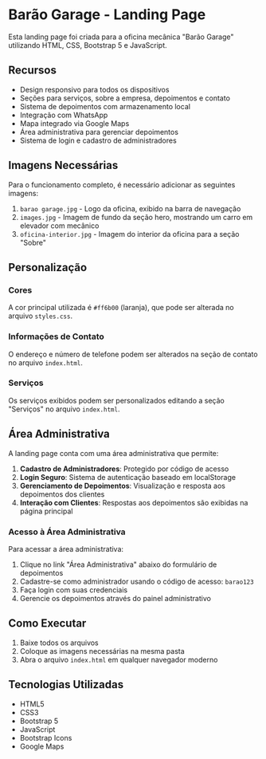 # Barão Garage - Landing Page

Esta landing page foi criada para a oficina mecânica "Barão Garage" utilizando HTML, CSS, Bootstrap 5 e JavaScript.

## Recursos

- Design responsivo para todos os dispositivos
- Seções para serviços, sobre a empresa, depoimentos e contato
- Sistema de depoimentos com armazenamento local
- Integração com WhatsApp
- Mapa integrado via Google Maps
- Área administrativa para gerenciar depoimentos
- Sistema de login e cadastro de administradores

## Imagens Necessárias

Para o funcionamento completo, é necessário adicionar as seguintes imagens:

1. `barao garage.jpg` - Logo da oficina, exibido na barra de navegação
2. `images.jpg` - Imagem de fundo da seção hero, mostrando um carro em elevador com mecânico
3. `oficina-interior.jpg` - Imagem do interior da oficina para a seção "Sobre"

## Personalização

### Cores

A cor principal utilizada é `#ff6b00` (laranja), que pode ser alterada no arquivo `styles.css`.

### Informações de Contato

O endereço e número de telefone podem ser alterados na seção de contato no arquivo `index.html`.

### Serviços

Os serviços exibidos podem ser personalizados editando a seção "Serviços" no arquivo `index.html`.

## Área Administrativa

A landing page conta com uma área administrativa que permite:

1. **Cadastro de Administradores**: Protegido por código de acesso
2. **Login Seguro**: Sistema de autenticação baseado em localStorage
3. **Gerenciamento de Depoimentos**: Visualização e resposta aos depoimentos dos clientes
4. **Interação com Clientes**: Respostas aos depoimentos são exibidas na página principal

### Acesso à Área Administrativa

Para acessar a área administrativa:
1. Clique no link "Área Administrativa" abaixo do formulário de depoimentos
2. Cadastre-se como administrador usando o código de acesso: `barao123`
3. Faça login com suas credenciais
4. Gerencie os depoimentos através do painel administrativo

## Como Executar

1. Baixe todos os arquivos
2. Coloque as imagens necessárias na mesma pasta
3. Abra o arquivo `index.html` em qualquer navegador moderno

## Tecnologias Utilizadas

- HTML5
- CSS3
- Bootstrap 5
- JavaScript
- Bootstrap Icons
- Google Maps 